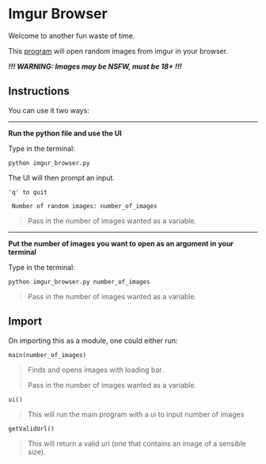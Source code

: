 # Imgur Browser

Welcome to another fun waste of time.

This [program](imgur_browser.py) will open random images from imgur in your browser.

**_!!! WARNING: Images may be NSFW, must be 18+ !!!_**

## Instructions

You can use it two ways:

---

**Run the python file and use the UI**

Type in the terminal:

`python imgur_browser.py`

The UI will then prompt an input.

```
'q' to quit

 Number of random images: number_of_images
```

> Pass in the number of images wanted as a variable.

---

**Put the number of images you want to open as an argument in your terminal**

Type in the terminal:

`python imgur_browser.py number_of_images`

> Pass in the number of images wanted as a variable.

## Import

On importing this as a module, one could either run:

`main(number_of_images)`

> Finds and opens images with loading bar.
>
> Pass in the number of images wanted as a variable.

`ui()`

> This will run the main program with a ui to input number of images

`getValidUrl()`

> This will return a valid url (one that contains an image of a sensible size).
